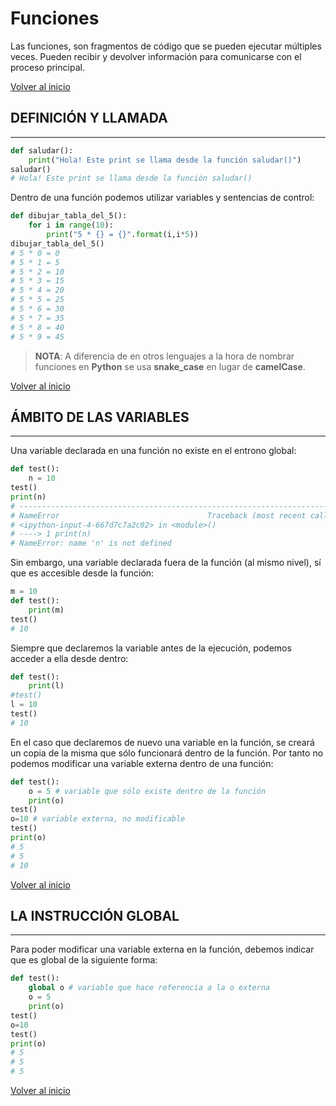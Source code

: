 # Funciones

Las funciones, son fragmentos de código que se pueden ejecutar múltiples veces. Pueden recibir y devolver información para comunicarse con el proceso principal.

[Volver al inicio](#-funciones)

## DEFINICIÓN Y LLAMADA

---------------------------------------------------------------------------

```python
def saludar():
    print("Hola! Este print se llama desde la función saludar()")
​saludar()
# Hola! Este print se llama desde la función saludar()
```

Dentro de una función podemos utilizar variables y sentencias de control:

```python
def dibujar_tabla_del_5():
    for i in range(10):
        print("5 * {} = {}".format(i,i*5))
dibujar_tabla_del_5()
# 5 * 0 = 0
# 5 * 1 = 5
# 5 * 2 = 10
# 5 * 3 = 15
# 5 * 4 = 20
# 5 * 5 = 25
# 5 * 6 = 30
# 5 * 7 = 35
# 5 * 8 = 40
# 5 * 9 = 45
```

> **NOTA**: A diferencia de en otros lenguajes a la hora de nombrar funciones en **Python** se usa **snake_case** en lugar de **camelCase**.

[Volver al inicio](#-funciones)

## ÁMBITO DE LAS VARIABLES

---------------------------------------------------------------------------

Una variable declarada en una función no existe en el entrono global:

```python
def test():
    n = 10
test()
print(n)
# ---------------------------------------------------------------------------
# NameError                                 Traceback (most recent call last)
# <ipython-input-4-667d7c7a2c02> in <module>()
# ----> 1 print(n)
# NameError: name 'n' is not defined
```

Sin embargo, una variable declarada fuera de la función (al mismo nivel), sí que es accesible desde la función:

```python
m = 10
def test():
    print(m)
test()
# 10
```

Siempre que declaremos la variable antes de la ejecución, podemos acceder a ella desde dentro:

```python
def test():
    print(l)
#test()
l = 10
test()
# 10
```

En el caso que declaremos de nuevo una variable en la función, se creará un copia de la misma que sólo funcionará dentro de la función. Por tanto no podemos modificar una variable externa dentro de una función:

```python
def test():
    o = 5 # variable que sólo existe dentro de la función
    print(o)
test()
​o=10 # variable externa, no modificable
test()
print(o)
# 5
# 5
# 10
```

[Volver al inicio](#-funciones)

## LA INSTRUCCIÓN GLOBAL

---------------------------------------------------------------------------

Para poder modificar una variable externa en la función, debemos indicar que es global de la siguiente forma:

```python
def test():
    global o # variable que hace referencia a la o externa
    o = 5
    print(o)
test()
​o=10
test()
print(o)
# 5
# 5
# 5
```

[Volver al inicio](#-funciones)